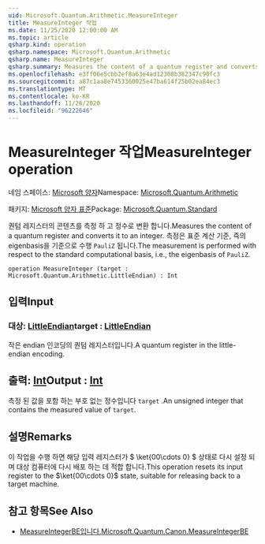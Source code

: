 ```yaml
---
uid: Microsoft.Quantum.Arithmetic.MeasureInteger
title: MeasureInteger 작업
ms.date: 11/25/2020 12:00:00 AM
ms.topic: article
qsharp.kind: operation
qsharp.namespace: Microsoft.Quantum.Arithmetic
qsharp.name: MeasureInteger
qsharp.summary: Measures the content of a quantum register and converts it to an integer. The measurement is performed with respect to the standard computational basis, i.e., the eigenbasis of `PauliZ`.
ms.openlocfilehash: e3ff06e5cbb2ef8a63e4ad12308b382347c90fc3
ms.sourcegitcommit: a87c1aa8e7453360025e47ba614f25b02ea84ec3
ms.translationtype: MT
ms.contentlocale: ko-KR
ms.lasthandoff: 11/26/2020
ms.locfileid: "96222646"
---
```

# <a name="measureinteger-operation"></a><span data-ttu-id="ec281-102">MeasureInteger 작업</span><span class="sxs-lookup"><span data-stu-id="ec281-102">MeasureInteger operation</span></span>

<span data-ttu-id="ec281-103">네임 스페이스: [Microsoft 양자](xref:Microsoft.Quantum.Arithmetic)</span><span class="sxs-lookup"><span data-stu-id="ec281-103">Namespace: [Microsoft.Quantum.Arithmetic](xref:Microsoft.Quantum.Arithmetic)</span></span>

<span data-ttu-id="ec281-104">패키지: [Microsoft 양자 표준](https://nuget.org/packages/Microsoft.Quantum.Standard)</span><span class="sxs-lookup"><span data-stu-id="ec281-104">Package: [Microsoft.Quantum.Standard](https://nuget.org/packages/Microsoft.Quantum.Standard)</span></span>


<span data-ttu-id="ec281-105">퀀텀 레지스터의 콘텐츠를 측정 하 고 정수로 변환 합니다.</span><span class="sxs-lookup"><span data-stu-id="ec281-105">Measures the content of a quantum register and converts it to an integer.</span></span> <span data-ttu-id="ec281-106">측정은 표준 계산 기준, 즉의 eigenbasis을 기준으로 수행 `PauliZ` 됩니다.</span><span class="sxs-lookup"><span data-stu-id="ec281-106">The measurement is performed with respect to the standard computational basis, i.e., the eigenbasis of `PauliZ`.</span></span>

```qsharp
operation MeasureInteger (target : Microsoft.Quantum.Arithmetic.LittleEndian) : Int
```


## <a name="input"></a><span data-ttu-id="ec281-107">입력</span><span class="sxs-lookup"><span data-stu-id="ec281-107">Input</span></span>

### <a name="target--littleendian"></a><span data-ttu-id="ec281-108">대상: [LittleEndian](xref:Microsoft.Quantum.Arithmetic.LittleEndian)</span><span class="sxs-lookup"><span data-stu-id="ec281-108">target : [LittleEndian](xref:Microsoft.Quantum.Arithmetic.LittleEndian)</span></span>

<span data-ttu-id="ec281-109">작은 endian 인코딩의 퀀텀 레지스터입니다.</span><span class="sxs-lookup"><span data-stu-id="ec281-109">A quantum register in the little-endian encoding.</span></span>



## <a name="output--int"></a><span data-ttu-id="ec281-110">출력: [Int](xref:microsoft.quantum.lang-ref.int)</span><span class="sxs-lookup"><span data-stu-id="ec281-110">Output : [Int](xref:microsoft.quantum.lang-ref.int)</span></span>

<span data-ttu-id="ec281-111">측정 된 값을 포함 하는 부호 없는 정수입니다 `target` .</span><span class="sxs-lookup"><span data-stu-id="ec281-111">An unsigned integer that contains the measured value of `target`.</span></span>

## <a name="remarks"></a><span data-ttu-id="ec281-112">설명</span><span class="sxs-lookup"><span data-stu-id="ec281-112">Remarks</span></span>

<span data-ttu-id="ec281-113">이 작업을 수행 하면 해당 입력 레지스터가 $ \ket{00\cdots 0} $ 상태로 다시 설정 되며 대상 컴퓨터에 다시 배포 하는 데 적합 합니다.</span><span class="sxs-lookup"><span data-stu-id="ec281-113">This operation resets its input register to the $\ket{00\cdots 0}$ state, suitable for releasing back to a target machine.</span></span>

## <a name="see-also"></a><span data-ttu-id="ec281-114">참고 항목</span><span class="sxs-lookup"><span data-stu-id="ec281-114">See Also</span></span>

- [<span data-ttu-id="ec281-115">MeasureIntegerBE입니다.</span><span class="sxs-lookup"><span data-stu-id="ec281-115">Microsoft.Quantum.Canon.MeasureIntegerBE</span></span>](xref:Microsoft.Quantum.Canon.MeasureIntegerBE)